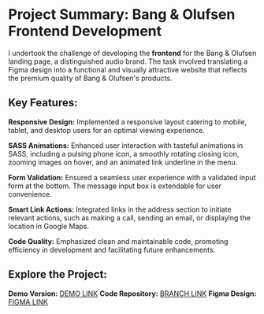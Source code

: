 # Project Summary: Bang & Olufsen Frontend Development

I undertook the challenge of developing the **frontend** for the Bang & Olufsen landing page, a distinguished audio brand. The task involved translating a Figma design into a functional and visually attractive website that reflects the premium quality of Bang & Olufsen's products.

## Key Features:

**Responsive Design:** Implemented a responsive layout catering to mobile, tablet, and desktop users for an optimal viewing experience.

**SASS Animations:** Enhanced user interaction with tasteful animations in SASS, including a pulsing phone icon, a smoothly rotating closing icon, zooming images on hover, and an animated link underline in the menu.

**Form Validation:** Ensured a seamless user experience with a validated input form at the bottom. The message input box is extendable for user convenience.

**Smart Link Actions:** Integrated links in the address section to initiate relevant actions, such as making a call, sending an email, or displaying the location in Google Maps.

**Code Quality:** Emphasized clean and maintainable code, promoting efficiency in development and facilitating future enhancements.

## Explore the Project:

**Demo Version:** [DEMO LINK](https://meljaszuk.github.io/layout_miami/)
**Code Repository:** [BRANCH LINK](https://github.com/meljaszuk/layout_miami/tree/develop)
**Figma Design:** [FIGMA LINK](https://www.figma.com/file/DtkQmQ797hk0nI4KfMi2Uq/BOSE-New-Version?type=design&node-id=6703-88&t=L7eKz5YKLN0m5WxR-0)
